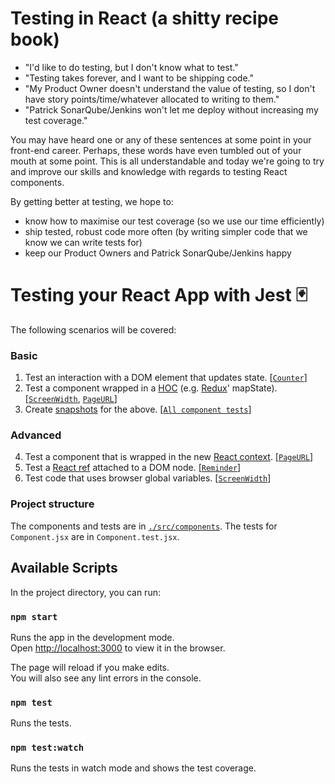 # Testing in React (a shitty recipe book)

- "I'd like to do testing, but I don't know what to test."
- "Testing takes forever, and I want to be shipping code."
- "My Product Owner doesn't understand the value of testing, so I don't have story points/time/whatever allocated to writing to them."
- "Patrick SonarQube/Jenkins won't let me deploy without increasing my test coverage."

You may have heard one or any of these sentences at some point in your front-end career. Perhaps, these words have even tumbled out of your mouth at some point. This is all understandable and today we're going to try and improve our skills and knowledge with regards to testing React components.

By getting better at testing, we hope to:

- know how to maximise our test coverage (so we use our time efficiently)
- ship tested, robust code more often (by writing simpler code that we know we can write tests for)
- keep our Product Owners and Patrick SonarQube/Jenkins happy

# Testing your React App with Jest 🃏

The following scenarios will be covered:

### Basic

1. Test an interaction with a DOM element that updates state. [[`Counter`](https://github.com/mikeheddes/react-testing-demo/blob/master/src/components/Counter.test.jsx)]
1. Test a component wrapped in a [HOC](https://reactjs.org/docs/higher-order-components.html) (e.g. [Redux](https://redux.js.org/)' mapState). [[`ScreenWidth`](https://github.com/mikeheddes/react-testing-demo/blob/master/src/components/ScreenWidth.test.jsx), [`PageURL`](https://github.com/mikeheddes/react-testing-demo/blob/master/src/components/PageURL.test.jsx)]
1. Create [snapshots](https://jestjs.io/docs/en/snapshot-testing) for the above. [[`All component tests`](https://github.com/mikeheddes/react-testing-demo/blob/master/src/components)]

### Advanced

4. Test a component that is wrapped in the new [React context](https://reactjs.org/docs/context.html). [[`PageURL`](https://github.com/mikeheddes/react-testing-demo/blob/master/src/components/PageURL.test.jsx)]
1. Test a [React ref](https://reactjs.org/docs/refs-and-the-dom.html) attached to a DOM node. [[`Reminder`](https://github.com/mikeheddes/react-testing-demo/blob/test-solutions/src/components/Reminder.test.jsx)]
1. Test code that uses browser global variables. [[`ScreenWidth`](https://github.com/mikeheddes/react-testing-demo/blob/master/src/components/ScreenWidth.test.jsx)]

### Project structure

The components and tests are in [`./src/components`](https://github.com/mikeheddes/react-testing-demo/tree/master/src/components).
The tests for `Component.jsx` are in `Component.test.jsx`.

## Available Scripts

In the project directory, you can run:

### `npm start`

Runs the app in the development mode.<br>
Open [http://localhost:3000](http://localhost:3000) to view it in the browser.

The page will reload if you make edits.<br>
You will also see any lint errors in the console.

### `npm test`

Runs the tests.

### `npm test:watch`

Runs the tests in watch mode and shows the test coverage.
